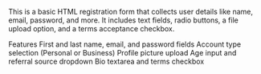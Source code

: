 This is a basic HTML registration form that collects user details like name, email, password, and more. It includes text fields, radio buttons, a file upload option, and a terms acceptance checkbox.

Features
First and last name, email, and password fields
Account type selection (Personal or Business)
Profile picture upload
Age input and referral source dropdown
Bio textarea and terms checkbox
